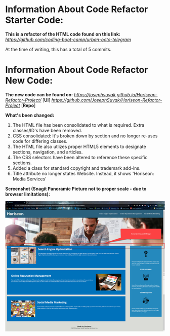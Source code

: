 # Information About Code Refactor Starter Code:
**This is a refactor of the HTML code found on this link:** *https://github.com/coding-boot-camp/urban-octo-telegram*

At the time of writing, this has a total of 5 commits.

# Information About Code Refactor New Code:

**The new code can be found on:** *https://josephsuvak.github.io/Horiseon-Refactor-Project/* [**UI**]
                                  *https://github.com/JosephSuvak/Horiseon-Refactor-Project* [**Repo**]

**What's been changed:**
1. The HTML file has been consolidated to what is required. Extra classes/ID's have been removed.
2. CSS consolidated: It's broken down by section and no longer re-uses code for differing classes.
3. The HTML file also utlizes proper HTML5 elements to designate sections, navigation, and articles.
4. The CSS selectors have been altered to reference these specific sections.
5. Added a class for standard copyright and trademark add-ins.
6. Title attribute no longer states Website. Instead, it shows 'Horiseon: Media Services'

**Screenshot (Snagit Panoramic Picture not to proper scale - due to browser limitations):**

![Reflection of after changes](/assets/images/Horiseon-After-Refactor.jpg)

